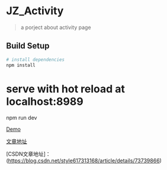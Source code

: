 # JZ_Activity

> a porject about activity page

## Build Setup

``` bash
# install dependencies
npm install
```
# serve with hot reload at localhost:8989
npm run dev

[Demo](http://47.105.62.221/activity/#/activity)

[文章地址](http://www.tliangl.com/article67.aspx)

[CSDN文章地址]：(https://blog.csdn.net/style617313168/article/details/73739866)
